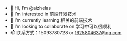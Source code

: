- 👋 Hi, I’m @aizhelas
- 👀 I’m interested in 前端开发技术
- 🌱 I’m currently learning 相关的前端技术
- 💞️ I’m looking to collaborate on 学习中可以很顺利
- 📫 联系方式：15093780728 or 1625804637@qq.com

<!---
aizhelas/aizhelas is a ✨ special ✨ repository because its `README.md` (this file) appears on your GitHub profile.
You can click the Preview link to take a look at your changes.
--->
